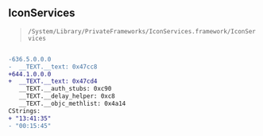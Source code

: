 ## IconServices

> `/System/Library/PrivateFrameworks/IconServices.framework/IconServices`

```diff

-636.5.0.0.0
-  __TEXT.__text: 0x47cc8
+644.1.0.0.0
+  __TEXT.__text: 0x47cd4
   __TEXT.__auth_stubs: 0xc90
   __TEXT.__delay_helper: 0xc8
   __TEXT.__objc_methlist: 0x4a14
CStrings:
+ "13:41:35"
- "00:15:45"

```
